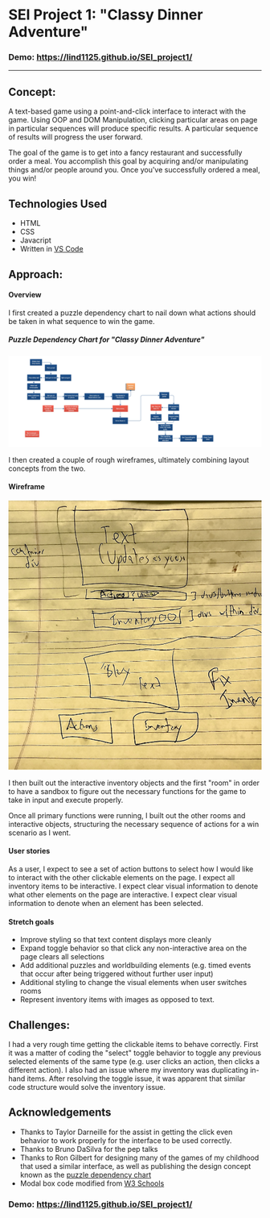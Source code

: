 # SEI Project 1: "Classy Dinner Adventure"

### Demo: https://lind1125.github.io/SEI_project1/

---

## Concept:

A text-based game using a point-and-click interface to interact with the game. Using OOP and DOM Manipulation, clicking particular areas on page in particular sequences will produce specific results. A particular sequence of results will progress the user forward.

The goal of the game is to get into a fancy restaurant and successfully order a meal. You accomplish this goal by acquiring and/or manipulating things and/or people around you. Once you've successfully ordered a meal, you win!

## Technologies Used
* HTML
* CSS
* Javacript
* Written in [VS Code](https://code.visualstudio.com/) 

## Approach:

#### Overview
I first created a puzzle dependency chart to nail down what actions should be taken in what sequence to win the game.

##### Puzzle Dependency Chart for "Classy Dinner Adventure"

<img src="./process_materials/puzzle_dependency_chart.jpg">

I then created a couple of rough wireframes, ultimately combining layout concepts from the two.

#### Wireframe
<img src="./process_materials/wireframe.jpg">

I then built out the interactive inventory objects and the first "room" in order to have a sandbox to figure out the necessary functions for the game to take in input and execute properly.

Once all primary functions were running, I built out the other rooms and interactive objects, structuring the necessary sequence of actions for a win scenario as I went.

#### User stories

As a user, I expect to see a set of action buttons to select how I would like to interact with the other clickable elements on the page. I expect all inventory items to be interactive. I expect clear visual information to denote what other elements on the page are interactive. I expect clear visual information to denote when an element has been selected.


#### Stretch goals

* Improve styling so that text content displays more cleanly
* Expand toggle behavior so that click any non-interactive area on the page clears all selections
* Add additional puzzles and worldbuilding elements (e.g. timed events that occur after being triggered without further user input)
* Additional styling to change the visual elements when user switches rooms 
* Represent inventory items with images as opposed to text.

## Challenges:

I had a very rough time getting the clickable items to behave correctly. First it was a matter of coding the "select" toggle behavior to toggle any previous selected elements of the same type (e.g. user clicks an action, then clicks a different action). I also had an issue where my inventory was duplicating in-hand items. After resolving the toggle issue, it was apparent that similar code structure would solve the inventory issue. 

## Acknowledgements
* Thanks to Taylor Darneille for the assist in getting the click even behavior to work properly for the interface to be used correctly.
* Thanks to Bruno DaSilva for the pep talks
* Thanks to Ron Gilbert for designing many of the games of my childhood that used a similar interface, as well as publishing the design concept known as the [puzzle dependency chart](https://grumpygamer.com/puzzle_dependency_charts)
* Modal box code modified from [W3 Schools](https://www.w3schools.com/howto/howto_css_modals.asp)


### Demo: https://lind1125.github.io/SEI_project1/